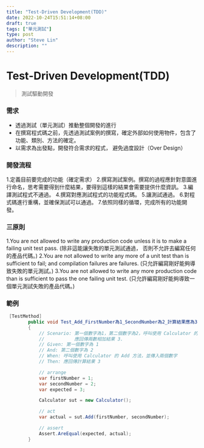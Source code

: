 ```yaml
---
title: "Test-Driven Development(TDD)"
date: 2022-10-24T15:51:14+08:00
draft: true
tags: ["單元測試"]
type: post
author: "Steve Lin"
description: ""
---
```


# Test-Driven Development(TDD)
> 測試驅動開發
### 需求
- 透過測試（單元測試）推動整個開發的進行
- 在撰寫程式碼之前，先透過測試案例的撰寫，確定外部如何使用物件，包含了功能、類別、方法的確定。
- 以需求為出發點，開發符合需求的程式， 避免過度設計（Over Design）
### 開發流程
1.定義目前要完成的功能（確定需求）
2.撰寫測試案例。撰寫的過程應針對意圖進行命名，思考需要得到什麼結果，要得到這樣的結果會需要提供什麼資訊。
3.編譯測試程式不通過。
4.撰寫對應測試程式的功能程式碼。
5.讓測試通過。
6.對程式碼進行重構，並確保測試可以通過。
7.依照同樣的循環，完成所有的功能開發。
### 三原則
1.You are not allowed to write any production code unless it is to make a failing unit test pass.
(除非這能讓失敗的單元測試通過， 否則不允許去編寫任何的產品代碼。)
2.You are not allowed to write any more of a unit test than is sufficient to fail; and compilation failures are failures.
(只允許編寫剛好能夠導致失敗的單元測試。)
3.You are not allowed to write any more production code than is sufficient to pass the one failing unit test.
(只允許編寫剛好能夠導致一個單元測試失敗的產品代碼。)

### 範例
```C#
 [TestMethod]
        public void Test_Add_FirstNumber為1_SecondNumber為2_計算結果應為3()
        {
            // Scenario: 第一個數字為1，第二個數字為2，呼叫使用 Calculator 的 Add 方法，傳入兩個數字，
            //           應回傳兩數相加結果 3.
            // Given: 第一個數字為 1
            // And: 第二個數字為 2
            // When: 呼叫使用 Calculator 的 Add 方法，並傳入兩個數字
            // Then: 應回傳計算結果 3

            // arrange
            var firstNumber = 1;
            var secondNumber = 2;
            var expected = 3;

            Calculator sut = new Calculator();

            // act
            var actual = sut.Add(firstNumber, secondNumber);

            // assert
            Assert.AreEqual(expected, actual);
        }
```